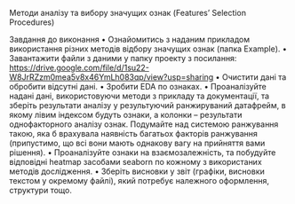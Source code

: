 
Методи аналізу та вибору значущих ознак 
(Features’ Selection Procedures)

Завдання до виконання
•	Ознайомитись з наданим прикладом використання різних методів відбору значущих ознак (папка Example).
•	Завантажити файли з даними у папку проекту з посилання:
https://drive.google.com/file/d/1su22-W8JrRZzm0mea5v8x46YmLh083qp/view?usp=sharing
•	Очистити дані та обробити відсутні дані.
•	Зробити EDA по ознаках.
•	Проаналізуйте надані дані, використовуючи методи з прикладу та документації, та зберіть результати аналізу у результуючий ранжируваний датафрейм, в якому лівим індексом будуть ознаки, а колонки – результати однофакторного аналізу ознак. Подумайте над системою ранжування такою, яка б врахувала наявність багатьох факторів ранжування (припустимо, що всі вони мають однакову вагу на прийняття вами рішення).
•	Проаналізуйте ознаки на взаємозалежність, та побудуйте відповідні heatmap засобами seaborn по кожному з використаних методів дослідження. 
•	Зберіть висновки у звіт (графіки, висновки текстом у окремому файлі), який потребує належного оформлення, структури тощо. 
